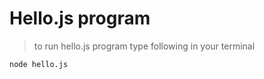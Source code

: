 # Hello.js program

> to run hello.js program type following in your terminal

```
node hello.js

```
